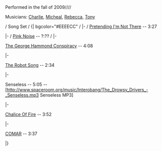 

Performed in the fall of 2009////

Musicians:  [Charlie](/charlie), [Micheal](/micheal), [Rebecca](/rebecca), [Tony](/tony)


/
Song Set
/
{| bgcolor="#EEEECC"
/
|-
/
[Pretending I'm Not There](/pretending-im-not-there) -- 3:27

|-
/
[Pink Noise](/pink-noise) -- ?:??
/
|-

[The George Hammond Conspiracy](/the-george-hammond-conspiracy) -- 4:08

|-

[The Robot Song](/the-robot-song) -- 2:34

|- 

Senseless -- 5:05 -- [http://www.spaceroom.org/music/Interobang/The_Drowsy_Drivers_-_Senseless.mp3 Senseless MP3]

|- 

[Chalice Of Fire](/chalice-of-fire) -- 3:52

|-

[COMAR](/comar) -- 3:37

|}